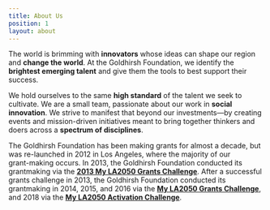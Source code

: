 ```yaml
---
title: About Us
position: 1
layout: about
---
```


The world is brimming with **innovators** whose ideas can shape our region and **change the world**. At the Goldhirsh Foundation, we identify the **brightest emerging talent** and give them the tools to best support their success.

We hold ourselves to the same **high standard** of the talent we seek to cultivate. We are a small team, passionate about our work in **social innovation**. We strive to manifest that beyond our investments—by creating events and mission\-driven initiatives meant to bring together thinkers and doers across a **spectrum of disciplines**.

The Goldhirsh Foundation has been making grants for almost a decade, but was re\-launched in 2012 in Los Angeles, where the majority of our  
grant\-making occurs. In 2013, the Goldhirsh Foundation conducted its grantmaking via the **[2013 My LA2050 Grants Challenge](http://myla2050.maker.good.is/)**. After a successful grants challenge in 2013, the Goldhirsh Foundation conducted its grantmaking in 2014, 2015, and 2016 via the **[My LA2050 Grants Challenge](https://www.challenge.la2050.org)**, and 2018 via the **[My LA2050 Activation Challenge](https://activation.la2050.org/)**.
